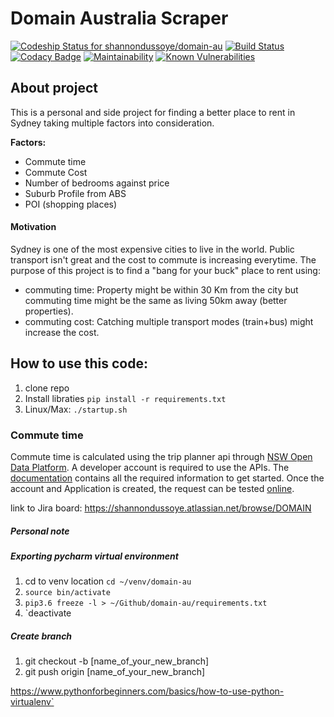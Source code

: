 # Domain Australia Scraper

[ ![Codeship Status for shannondussoye/domain-au](https://app.codeship.com/projects/dbac8260-a915-0136-761d-2e2cf4f8517e/status?branch=master)](https://app.codeship.com/projects/308716) [![Build Status](https://travis-ci.org/shannondussoye/domain-au.svg?branch=master)](https://travis-ci.org/shannondussoye/domain-au) [![Codacy Badge](https://api.codacy.com/project/badge/Grade/2463d3283dea4ec0891ec2d39ecd71dd)](https://www.codacy.com/app/shannondussoye/domain-au?utm_source=github.com&amp;utm_medium=referral&amp;utm_content=shannondussoye/domain-au&amp;utm_campaign=Badge_Grade) [![Maintainability](https://api.codeclimate.com/v1/badges/c9c3d8f699602f4a2d58/maintainability)](https://codeclimate.com/github/shannondussoye/domain-au/maintainability) [![Known Vulnerabilities](https://snyk.io/test/github/shannondussoye/domain-au/badge.svg?targetFile=requirements.txt)](https://snyk.io/test/github/shannondussoye/domain-au?targetFile=requirements.txt)


## About project
This is a personal and side project for finding a better place to rent in Sydney taking multiple factors into consideration.

__Factors:__
- Commute time
- Commute Cost
- Number of bedrooms against price
- Suburb Profile from ABS
- POI (shopping places)

#### Motivation
Sydney is one of the most expensive cities to live in the world. Public transport isn't great and the cost to commute is increasing everytime. 
The purpose of this project is to find a "bang for your buck" place to rent using:
 - commuting time: Property might be within 30 Km from the city but commuting time might be the same as living 50km away (better properties).
 - commuting cost: Catching multiple transport modes (train+bus) might increase the cost.
  

## How to use this code:
1. clone repo
2. Install libraties `pip install -r requirements.txt`
3. Linux/Max: `./startup.sh`

### Commute time
Commute time is calculated using the trip planner api through [NSW Open Data Platform](https://opendata.transport.nsw.gov.au/).
A developer account is required to use the APIs. The [documentation](https://opendata.transport.nsw.gov.au/get-started) contains all the required information to get started. 
Once the account and Application is created, the request can be tested [online](https://opendata.transport.nsw.gov.au/node/601/exploreapi).


 



link to Jira board: https://shannondussoye.atlassian.net/browse/DOMAIN

##### Personal note
##### Exporting pycharm virtual environment
1. cd to venv location `cd ~/venv/domain-au`
2. `source bin/activate`
3. `pip3.6 freeze -l > ~/Github/domain-au/requirements.txt` 
4. `deactivate

##### Create branch
1. git checkout -b [name_of_your_new_branch]
2. git push origin [name_of_your_new_branch]

https://www.pythonforbeginners.com/basics/how-to-use-python-virtualenv`
